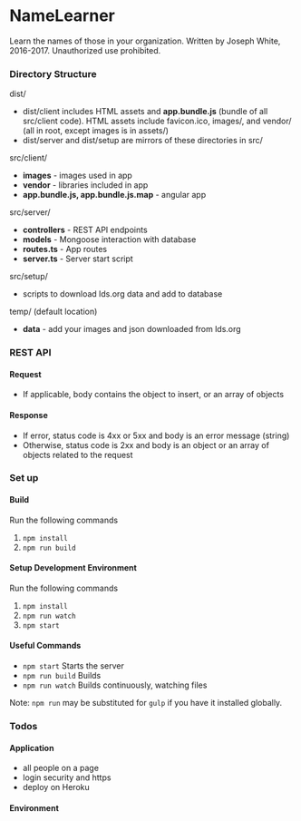 # NameLearner

Learn the names of those in your organization. Written by Joseph White, 2016-2017. Unauthorized use prohibited.

### Directory Structure

dist/
- dist/client includes HTML assets and **app.bundle.js** (bundle of all src/client code).
  HTML assets include favicon.ico, images/, and vendor/ (all in root, except images is in assets/)
- dist/server and dist/setup are mirrors of these directories in src/

src/client/
- **images** - images used in app
- **vendor** - libraries included in app
- **app.bundle.js, app.bundle.js.map** - angular app

src/server/
- **controllers** - REST API endpoints
- **models** - Mongoose interaction with database
- **routes.ts** - App routes
- **server.ts** - Server start script

src/setup/
- scripts to download lds.org data and add to database
 
temp/ (default location)
- **data** - add your images and json downloaded from lds.org

### REST API

#### Request

- If applicable, body contains the object to insert, or an array of objects

#### Response

- If error, status code is 4xx or 5xx and body is an error message (string)
- Otherwise, status code is 2xx and body is an object or an array of objects
related to the request


### Set up

#### Build
Run the following commands
1. `npm install`
2. `npm run build`

#### Setup Development Environment
Run the following commands
1. `npm install`
2. `npm run watch`
3. `npm start`

#### Useful Commands
* `npm start` Starts the server
* `npm run build` Builds
* `npm run watch` Builds continuously, watching files

Note: `npm run` may be substituted for `gulp` if you have it installed globally.

### Todos

#### Application

- all people on a page
- login security and https
- deploy on Heroku

#### Environment



